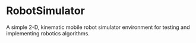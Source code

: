 # RobotSimulator
A simple 2-D, kinematic mobile robot simulator environment for testing and implementing robotics algorithms.
